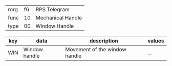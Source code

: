 
|    |   |   |
| -- | - | - |
| rorg | f6 | RPS Telegram |
| func | 10 | Mechanical Handle |
| type | 00 | Window Handle |

| key | data | description | values |
| --- | --- | --- | --- |
  | WIN | Window handle | Movement of the window handle | ... | 

  